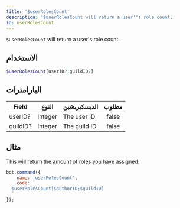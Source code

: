 ```yaml
---
title: '$userRolesCount'
description: '$userRolesCount will return a user''s role count.'
id: userRolesCount
---
```


`$userRolesCount` will return a user's role count.

## الاستخدام

```php
$userRolesCount[userID?;guildID?]
```

## البارامترات

| Field    | النوع   | الديسكبربشين  | مطلوب |
| -------- | ------- | ------------- |:-----:|
| userID?  | Integer | The user ID.  | false |
| guildID? | Integer | The guild ID. | false |

## مثال

This will return the amount of roles you have assigned:

```javascript
bot.command({
    name: 'userRolesCount',
    code: `
  $userRolesCount[$authorID;$guildID]
  `
});
```
